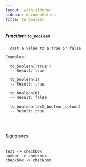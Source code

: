 ```yaml
---
layout: with-sidebar
sidebar: documentation
title: to_boolean
---
```


##### Function: `to_boolean`
```
  cast a value to a true or false

Examples:

  to_boolean('true')
  -- Result: true

  to_boolean(1)
  -- Result: true

  to_boolean(0)
  -- Result: false

  to_boolean(text_boolean_column)
  -- Result: true




```

###### Signatures
    text -> checkbox
    number -> checkbox
    checkbox -> checkbox

